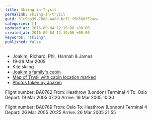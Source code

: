 ```yaml
---
title: Skiing in Trysil
permalink: skiing-in-trysil
guid: 51c9ba35-7088-4a8d-bcf7-f5b560f52ace
categories: []
updated_at: 2016-09-04 12:19:00 +00:00
created_at: 2016-09-04 12:19:00 +00:00
keywords: "skiing"
published: false
---
```


* Joakim, Richard, Phil, Hannah & James
* 19-26 Mar 2005
* Kite skiing
* [Joakim's family's cabin](http://valhallawebdesign.com/Trysil4Rent/)
* [Map of Trysil with cabin location marked](https://www.openstreetmap.org/way/372219152#map=13/61.3109/12.2153)
* [Photos taken by Joakim](http://valhallawebdesign.com/Trysil2005/)

Flight number:  BA0762
From:           Heathrow (London) Terminal 4
To:             Oslo
Depart:         19 Mar 2005 07:20
Arrive:         19 Mar 2005 10:30

Flight number:  BA0769
From:           Oslo
To:             Heathrow (London) Terminal 4
Depart:         26 Mar 2005 20:25
Arrive:         26 Mar 2005 21:55
